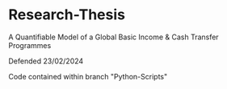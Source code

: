 
# Research-Thesis

A Quantifiable Model of a Global Basic Income & Cash Transfer Programmes

Defended 23/02/2024

Code contained within branch "Python-Scripts"
